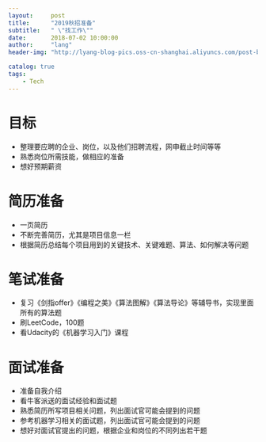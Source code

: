 ```yaml
---
layout:     post
title:      "2019秋招准备"
subtitle:   " \"找工作\""
date:       2018-07-02 10:00:00
author:     "lang"
header-img: "http://lyang-blog-pics.oss-cn-shanghai.aliyuncs.com/post-bg-2017/0330/170330.jpg"

catalog: true
tags:
    - Tech
---
```


# 目标

* 整理要应聘的企业、岗位，以及他们招聘流程，网申截止时间等等
* 熟悉岗位所需技能，做相应的准备
* 想好预期薪资

# 简历准备

* 一页简历
* 不断完善简历，尤其是项目信息一栏
* 根据简历总结每个项目用到的关键技术、关键难题、算法、如何解决等问题


# 笔试准备

* 复习《剑指offer》《编程之美》《算法图解》《算法导论》等辅导书，实现里面所有的算法题
* 刷LeetCode，100题
* 看Udacity的《机器学习入门》课程

# 面试准备

* 准备自我介绍
* 看牛客派送的面试经验和面试题
* 熟悉简历所写项目相关问题，列出面试官可能会提到的问题
* 参考机器学习相关的面试题，列出面试官可能会提到的问题
* 想好对面试官提出的问题，根据企业和岗位的不同列出若干题
